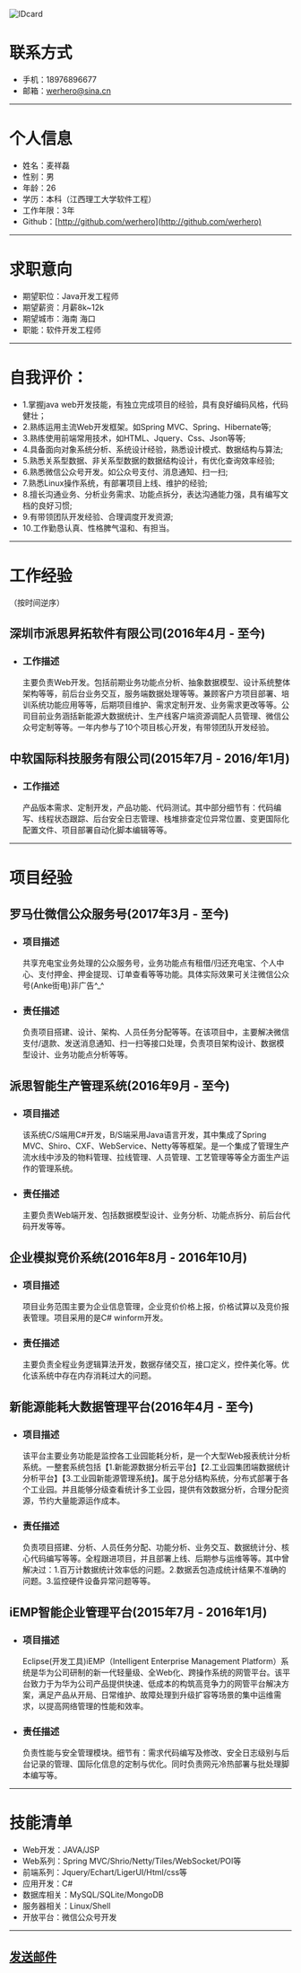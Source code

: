 ![IDcard](IDcard.png)
# 联系方式
+ 手机：18976896677
+ 邮箱：<a href="mailto:werhero@sina.cn?subject=Hello there Mr Mai">werhero@sina.cn</a>

---

# 个人信息
+ 姓名：麦祥磊
+ 性别：男
+ 年龄：26
+ 学历：本科（江西理工大学软件工程）
+ 工作年限：3年
+ Github：[http://github.com/werhero](http://github.com/werhero)


---

# 求职意向

+ 期望职位：Java开发工程师
+ 期望薪资：月薪8k~12k
+ 期望城市：海南 海口
+ 职能：软件开发工程师


---

# 自我评价：

+ 1.掌握java web开发技能，有独立完成项目的经验，具有良好编码风格，代码健壮；
+ 2.熟练运用主流Web开发框架。如Spring MVC、Spring、Hibernate等;
+ 3.熟练使用前端常用技术，如HTML、Jquery、Css、Json等等;
+ 4.具备面向对象系统分析、系统设计经验，熟悉设计模式、数据结构与算法;
+ 5.熟悉关系型数据、非关系型数据的数据结构设计，有优化查询效率经验;
+ 6.熟悉微信公众号开发。如公众号支付、消息通知、扫一扫;
+ 7.熟悉Linux操作系统，有部署项目上线、维护的经验;
+ 8.擅长沟通业务、分析业务需求、功能点拆分，表达沟通能力强，具有编写文档的良好习惯;
+ 9.有带领团队开发经验、合理调度开发资源;
+ 10.工作勤恳认真、性格脾气温和、有担当。


---

# 工作经验

（按时间逆序）

## 深圳市派思昇拓软件有限公司(2016年4月 - 至今)
+ ### 工作描述
   主要负责Web开发。包括前期业务功能点分析、抽象数据模型、设计系统整体架构等等，前后台业务交互，服务端数据处理等等。兼顾客户方项目部署、培训系统功能应用等等，后期项目维护、需求定制开发、业务需求更改等等。公司目前业务涵括新能源大数据统计、生产线客户端资源调配人员管理、微信公众号定制等等。一年内参与了10个项目核心开发，有带领团队开发经验。

## 中软国际科技服务有限公司(2015年7月 - 2016/年1月)

+ ### 工作描述
   产品版本需求、定制开发，产品功能、代码测试。其中部分细节有：代码编写、线程状态跟踪、后台安全日志管理、栈堆排查定位异常位置、变更国际化配置文件、项目部署自动化脚本编辑等等。


---

# 项目经验

## 罗马仕微信公众服务号(2017年3月 - 至今)

+ ### 项目描述
   共享充电宝业务处理的公众服务号，业务功能点有租借/归还充电宝、个人中心、支付押金、押金提现、订单查看等等功能。具体实际效果可关注微信公众号(Anke街电)非广告^_^

+ ### 责任描述
   负责项目搭建、设计、架构、人员任务分配等等。在该项目中，主要解决微信支付/退款、发送消息通知、扫一扫等接口处理，负责项目架构设计、数据模型设计、业务功能点分析等等。

## 派思智能生产管理系统(2016年9月 - 至今)

+ ### 项目描述
   该系统C/S端用C#开发，B/S端采用Java语言开发，其中集成了Spring MVC、Shiro、CXF、WebService、Netty等等框架。是一个集成了管理生产流水线中涉及的物料管理、拉线管理、人员管理、工艺管理等等全方面生产运作的管理系统。
   
+ ### 责任描述
   主要负责Web端开发、包括数据模型设计、业务分析、功能点拆分、前后台代码开发等等。
   
## 企业模拟竞价系统(2016年8月 - 2016年10月)

+ ### 项目描述
   项目业务范围主要为企业信息管理，企业竞价价格上报，价格试算以及竞价报表管理。项目采用的是C# winform开发。
   
+ ### 责任描述
   主要负责全程业务逻辑算法开发，数据存储交互，接口定义，控件美化等。优化该系统中存在内存消耗过大的问题。

## 新能源能耗大数据管理平台(2016年4月 - 至今)

+ ### 项目描述
   该平台主要业务功能是监控各工业园能耗分析，是一个大型Web报表统计分析系统。一整套系统包括【1.新能源数据分析云平台】【2.工业园集团端数据统计分析平台】【3.工业园新能源管理系统】。属于总分结构系统，分布式部署于各个工业园。并且能够分级查看统计多工业园，提供有效数据分析，合理分配资源，节约大量能源运作成本。

+ ### 责任描述
   负责项目搭建、分析、人员任务分配、功能分析、业务交互、数据统计分、核心代码编写等等。全程跟进项目，并且部署上线、后期参与运维等等。其中曾解决过：1.百万计数据统计效率低的问题。2.数据丢包造成统计结果不准确的问题。3.监控硬件设备异常问题等等。
   
## iEMP智能企业管理平台(2015年7月 - 2016年1月)

+ ### 项目描述
   Eclipse(开发工具)iEMP（Intelligent Enterprise Management Platform）系统是华为公司研制的新一代轻量级、全Web化、跨操作系统的网管平台。该平台致力于为华为公司产品提供快速、低成本的构筑高竞争力的网管平台解决方案，满足产品从开局、日常维护、故障处理到升级扩容等场景的集中运维需求，以提高网络管理的性能和效率。
   
+ ### 责任描述
  负责性能与安全管理模块。细节有：需求代码编写及修改、安全日志级别与后台记录的管理、国际化信息的定制与优化。同时负责网元冷热部署与批处理脚本编写等。
  

---

# 技能清单

+ Web开发：JAVA/JSP
+ Web系列：Spring MVC/Shrio/Netty/Tiles/WebSocket/POI等
+ 前端系列：Jquery/Echart/LigerUI/Html/css等
+ 应用开发：C#
+ 数据库相关：MySQL/SQLite/MongoDB
+ 服务器相关：Linux/Shell
+ 开放平台：微信公众号开发

---

## <a href="mailto:werhero@sina.cn?subject=Hello there Mr mai">发送邮件</a>
